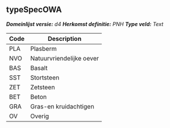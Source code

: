 ## typeSpecOWA

*__Domeinlijst versie:__ d4*
*__Herkomst definitie:__ PNH*
*__Type veld:__ Text*

|__Code__ |__Description__	|
|	---	|	---	|
| PLA | Plasberm |
| NVO | Natuurvriendelijke oever |
| BAS | Basalt |
| SST | Stortsteen |
| ZET | Zetsteen |
| BET | Beton |
| GRA | Gras-en kruidachtigen |
| OV | Overig |
